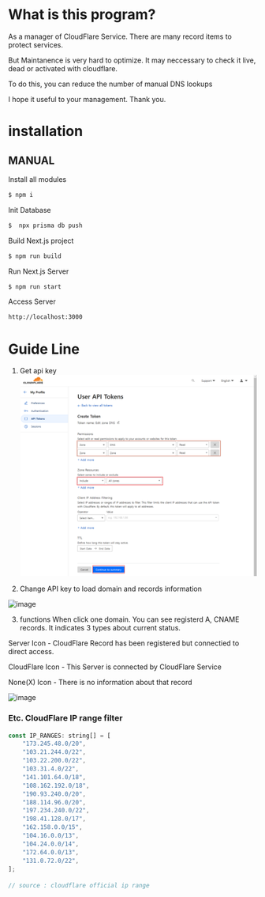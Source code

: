 # What is this program?

As a manager of CloudFlare Service. There are many record items to protect services.

But Maintanence is very hard to optimize. It may neccessary to check it live, dead or activated with cloudflare.

To do this, you can reduce the number of manual DNS lookups

I hope it useful to your management.
Thank you.

# installation

## MANUAL

Install all modules

```bash
$ npm i
```

Init Database

```bash
$  npx prisma db push
```

Build Next.js project

```bash
$ npm run build
```

Run Next.js Server

```bash
$ npm run start
```

Access Server

```bash
http://localhost:3000
```

# Guide Line

1. Get api key
   ![img.png](img.png)

2. Change API key to load domain and records information

![image](https://github.com/TwoIceFIsh/cloudflare-dns-checker/assets/29951014/f71048d2-9a81-43b7-848c-214031349c0a)

3. functions
   When click one domain. You can see registerd A, CNAME records.
   It indicates 3 types about current status.

Server Icon - CloudFlare Record has been registered but connectied to direct access.

CloudFlare Icon - This Server is connected by CloudFlare Service

None(X) Icon - There is no information about that record

![image](https://github.com/TwoIceFIsh/cloudflare-dns-checker/assets/29951014/4ee20ccb-3283-4e4a-b605-2691ec13eb43)

### Etc. CloudFlare IP range filter

```javascript
const IP_RANGES: string[] = [
    "173.245.48.0/20",
    "103.21.244.0/22",
    "103.22.200.0/22",
    "103.31.4.0/22",
    "141.101.64.0/18",
    "108.162.192.0/18",
    "190.93.240.0/20",
    "188.114.96.0/20",
    "197.234.240.0/22",
    "198.41.128.0/17",
    "162.158.0.0/15",
    "104.16.0.0/13",
    "104.24.0.0/14",
    "172.64.0.0/13",
    "131.0.72.0/22",
];

// source : cloudflare official ip range
```